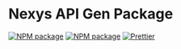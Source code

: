 # Nexys API Gen Package

[![NPM package](https://badge.fury.io/js/https%3A%2F%2Fwww.npmjs.com%2F%40nexys%2Fapi-gen.svg)](https://www.npmjs.com/package/https://www.npmjs.com/@nexys/api-gen)
[![NPM package](https://img.shields.io/npm/v/https://www.npmjs.com/@nexys/api-gen.svg)](https://www.npmjs.com/package/https://www.npmjs.com/@nexys/api-gen)
[![Prettier](https://img.shields.io/badge/code_style-prettier-ff69b4.svg)](https://prettier.io/)
